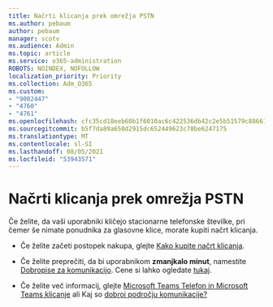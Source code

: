 ```yaml
---
title: Načrti klicanja prek omrežja PSTN
ms.author: pebaum
author: pebaum
manager: scotv
ms.audience: Admin
ms.topic: article
ms.service: o365-administration
ROBOTS: NOINDEX, NOFOLLOW
localization_priority: Priority
ms.collection: Adm_O365
ms.custom:
- "9002447"
- "4760"
- "4761"
ms.openlocfilehash: cfc35cd18eeb60b1f6010ac6c422536db42c2e5b51579c8866198e729bd98843
ms.sourcegitcommit: b5f7da89a650d2915dc652449623c78be6247175
ms.translationtype: MT
ms.contentlocale: sl-SI
ms.lasthandoff: 08/05/2021
ms.locfileid: "53943571"
---
```

# <a name="pstn-calling-plans"></a>Načrti klicanja prek omrežja PSTN

Če želite, da vaši uporabniki kličejo stacionarne telefonske številke, pri čemer še nimate ponudnika za glasovne klice, morate kupiti načrt klicanja.

- Če želite začeti postopek nakupa, glejte [Kako kupite načrt klicanja](https://docs.microsoft.com/MicrosoftTeams/calling-plans-for-office-365).

- Če želite preprečiti, da bi uporabnikom **zmanjkalo minut**, namestite [Dobropise za komunikacijo](https://docs.microsoft.com/microsoftteams/set-up-communications-credits-for-your-organization). Cene si lahko ogledate [tukaj](https://products.office.com/microsoft-teams/voice-calling). 

- Če želite več informacij, glejte [Microsoft Teams Telefon in Microsoft Teams klicanje](https://docs.microsoft.com/MicrosoftTeams/calling-plan-landing-page) ali Kaj so [dobroi področju komunikacije?](https://docs.microsoft.com/microsoftteams/what-are-communications-credits)
